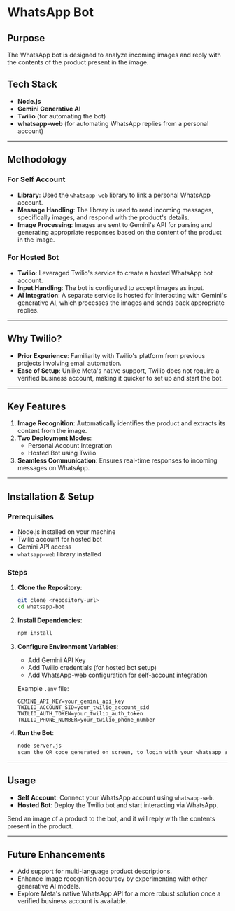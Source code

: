 # WhatsApp Bot

## Purpose
The WhatsApp bot is designed to analyze incoming images and reply with the contents of the product present in the image. 

## Tech Stack
- **Node.js**
- **Gemini Generative AI**
- **Twilio** (for automating the bot)
- **whatsapp-web** (for automating WhatsApp replies from a personal account)

---

## Methodology

### For Self Account
- **Library**: Used the `whatsapp-web` library to link a personal WhatsApp account.
- **Message Handling**: The library is used to read incoming messages, specifically images, and respond with the product's details.
- **Image Processing**: Images are sent to Gemini's API for parsing and generating appropriate responses based on the content of the product in the image.

### For Hosted Bot
- **Twilio**: Leveraged Twilio's service to create a hosted WhatsApp bot account.
- **Input Handling**: The bot is configured to accept images as input.
- **AI Integration**: A separate service is hosted for interacting with Gemini's generative AI, which processes the images and sends back appropriate replies.

---

## Why Twilio?
- **Prior Experience**: Familiarity with Twilio's platform from previous projects involving email automation.
- **Ease of Setup**: Unlike Meta's native support, Twilio does not require a verified business account, making it quicker to set up and start the bot.

---

## Key Features
1. **Image Recognition**: Automatically identifies the product and extracts its content from the image.
2. **Two Deployment Modes**:
   - Personal Account Integration
   - Hosted Bot using Twilio
3. **Seamless Communication**: Ensures real-time responses to incoming messages on WhatsApp.

---

## Installation & Setup

### Prerequisites
- Node.js installed on your machine
- Twilio account for hosted bot
- Gemini API access
- `whatsapp-web` library installed

### Steps
1. **Clone the Repository**:
   ```bash
   git clone <repository-url>
   cd whatsapp-bot
   ```
2. **Install Dependencies**:
   ```bash
   npm install
   ```
3. **Configure Environment Variables**:
   - Add Gemini API Key
   - Add Twilio credentials (for hosted bot setup)
   - Add WhatsApp-web configuration for self-account integration
   
   Example `.env` file:
   ```
   GEMINI_API_KEY=your_gemini_api_key
   TWILIO_ACCOUNT_SID=your_twilio_account_sid
   TWILIO_AUTH_TOKEN=your_twilio_auth_token
   TWILIO_PHONE_NUMBER=your_twilio_phone_number
   ```
4. **Run the Bot**:
   ```bash
   node server.js
   scan the QR code generated on screen, to login with your whatsapp account
   ```

---

## Usage
- **Self Account**: Connect your WhatsApp account using `whatsapp-web`.
- **Hosted Bot**: Deploy the Twilio bot and start interacting via WhatsApp.

Send an image of a product to the bot, and it will reply with the contents present in the product.

---

## Future Enhancements
- Add support for multi-language product descriptions.
- Enhance image recognition accuracy by experimenting with other generative AI models.
- Explore Meta's native WhatsApp API for a more robust solution once a verified business account is available.